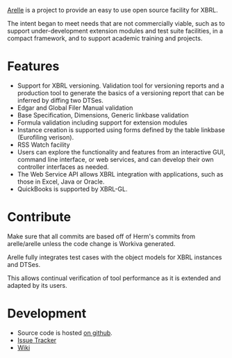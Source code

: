 [Arelle](http://arelle.org/) is a project to provide an easy to use open source facility for XBRL.

The intent began to meet needs that are not commercially viable, such as to
support under-development extension modules and test suite facilities, in a
compact framework, and to support academic training and projects.

Features
========
* Support for XBRL versioning. 
Validation tool for versioning reports and a production tool to generate the basics of a 
versioning report that can be inferred by diffing two DTSes. 
* Edgar and Global Filer Manual validation 
* Base Specification, Dimensions, Generic linkbase validation 
* Formula validation including support for extension modules
* Instance creation is supported using forms defined by the table linkbase (Eurofiling verison). 
* RSS Watch facility 
* Users can explore the functionality and features from an interactive GUI, command line interface, or web services, and can develop their own controller interfaces as needed.
* The Web Service API allows XBRL integration with applications, such as those in Excel, Java or Oracle.
* QuickBooks is supported by XBRL-GL.

Contribute
==========
Make sure that all commits are based off of Herm's commits from arelle/arelle
unless the code change is Workiva generated.

Arelle fully integrates test cases with the object models for XBRL instances and 
DTSes. 

This allows continual verification of tool performance as it is extended and 
adapted by its users. 

Development
===========
* Source code is hosted [on github](https://github.com/Arelle/Arelle).
* [Issue Tracker](https://arelle.atlassian.net/browse/ARELLE)
* [Wiki](https://arelle.atlassian.net/wiki/display/ARELLE)

